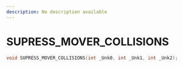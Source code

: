 ```yaml
---
description: No description available 
---
```


# SUPRESS_MOVER_COLLISIONS

```cpp
void SUPRESS_MOVER_COLLISIONS(int _Unk0, int _Unk1, int _Unk2);
```